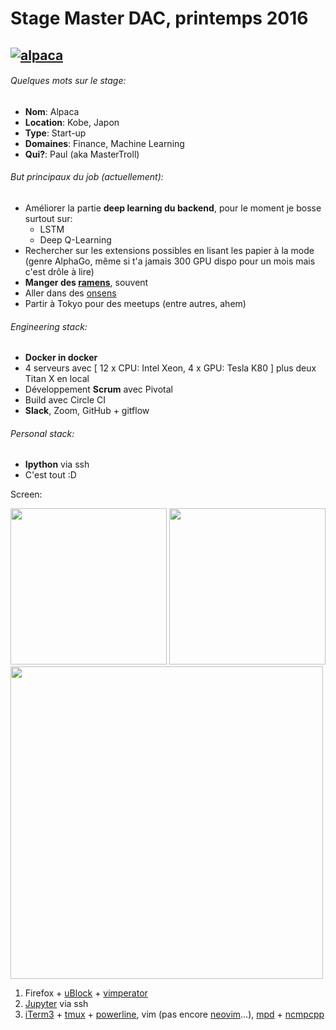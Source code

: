 # Stage Master DAC, printemps 2016
## [![alpaca](http://www.alpaca.ai/img/logo_alpaca.svg)](http://www.alpaca.ai/)
###### Quelques mots sur le stage:

* **Nom**: Alpaca
* **Location**: Kobe, Japon
* **Type**: Start-up
* **Domaines**: Finance, Machine Learning
* **Qui?**: Paul (aka MasterTroll)


###### But principaux du job (actuellement):

* Améliorer la partie **deep learning du backend**, pour le moment je bosse surtout sur:
  * LSTM
  * Deep Q-Learning
* Rechercher sur les extensions possibles en lisant les papier à la mode (genre AlphaGo, même si t'a jamais 300 GPU dispo pour un mois mais c'est drôle à lire)
* **Manger des [ramens](http://i.imgur.com/5Qm4sb3.jpg)**, souvent
* Aller dans des [onsens](http://3.bp.blogspot.com/-YiKjHiIcfqY/U5gHwposOwI/AAAAAAAABGc/tlkPKieok7E/s1600/onsen.jpg)
* Partir à Tokyo pour des meetups (entre autres, ahem)


###### Engineering stack:

* **Docker in docker**
* 4 serveurs avec [ 12 x CPU: Intel Xeon, 4 x GPU: Tesla K80 ] plus deux Titan X en local
* Développement **Scrum** avec Pivotal
* Build avec Circle CI
* **Slack**, Zoom, GitHub + gitflow


###### Personal stack:

* **Ipython** via ssh
* C'est tout :D

Screen:

<img src="https://github.com/ottoMatt/dacOdac/raw/master/alpaca/img/firefox.png" height="250px">
<img src="https://github.com/ottoMatt/dacOdac/raw/master/alpaca/img/jupyter.png" height="250px">
<img src="https://github.com/ottoMatt/dacOdac/raw/master/alpaca/img/terminal.png" height="500px">


1) Firefox + [uBlock](https://addons.mozilla.org/en-US/firefox/addon/ublock-origin/) + [vimperator](https://addons.mozilla.org/en-US/firefox/addon/vimperator/)  
2) [Jupyter](http://jupyter.org/) via ssh  
3) [iTerm3](https://www.iterm2.com/version3.html) + [tmux](https://tmux.github.io/) + [powerline](https://github.com/powerline/powerline), vim (pas encore [neovim](https://github.com/neovim/neovim)...), [mpd](https://wiki.archlinux.org/index.php/Music_Player_Daemon) + [ncmpcpp](http://rybczak.net/ncmpcpp/)
